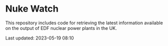 # Nuke Watch

This repository includes code for retrieving the latest information available on the output of EDF nuclear power plants in the UK.

Last updated: 2023-05-19 08:10